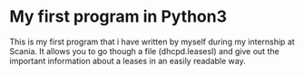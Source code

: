 # My first program in Python3
This is my first program that i have written by myself during my internship at Scania. It allows you to go though a file (dhcpd.leasesI) and give out the important information about a leases in an easily readable way. 
